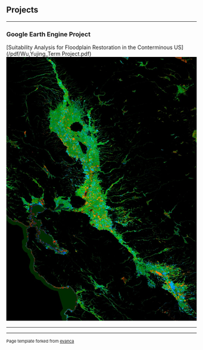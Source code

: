 ## Projects

---

### Google Earth Engine Project 

[Suitability Analysis for Floodplain Restoration in the Conterminous US](/pdf/Wu,Yujing_Term Project.pdf)
<img src="images/floodplain.jpg?raw=true"/>

---



---
<p style="font-size:11px">Page template forked from <a href="https://github.com/evanca/quick-portfolio">evanca</a></p>
<!-- Remove above link if you don't want to attibute -->
